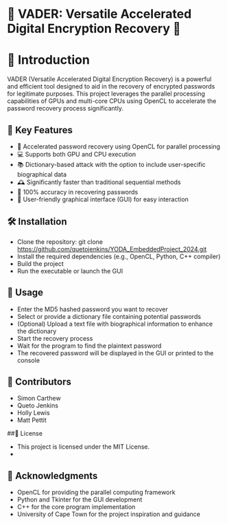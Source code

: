 # 🔐 VADER: Versatile Accelerated Digital Encryption Recovery 🚀

# 📖 Introduction
VADER (Versatile Accelerated Digital Encryption Recovery) is a powerful and efficient tool designed to aid in the recovery of encrypted passwords for legitimate purposes. This project leverages the parallel processing capabilities of GPUs and multi-core CPUs using OpenCL to accelerate the password recovery process significantly.

## 🔑 Key Features
- 🚀 Accelerated password recovery using OpenCL for parallel processing
- 💻 Supports both GPU and CPU execution
- 📚 Dictionary-based attack with the option to include user-specific biographical data
- 🕰️ Significantly faster than traditional sequential methods
- 💯 100% accuracy in recovering passwords
- 👥 User-friendly graphical interface (GUI) for easy interaction

## 🛠️ Installation
- Clone the repository: git clone https://github.com/quetojenkins/YODA_EmbeddedProject_2024.git
- Install the required dependencies (e.g., OpenCL, Python, C++ compiler)
- Build the project
- Run the executable or launch the GUI

## 🚀 Usage
- Enter the MD5 hashed password you want to recover
- Select or provide a dictionary file containing potential passwords
- (Optional) Upload a text file with biographical information to enhance the dictionary
- Start the recovery process
- Wait for the program to find the plaintext password
- The recovered password will be displayed in the GUI or printed to the console

## 🤝 Contributors
- Simon Carthew
- Queto Jenkins
- Holly Lewis
- Matt Pettit

##📄 License
- This project is licensed under the MIT License.
- 
## 🙏 Acknowledgments
- OpenCL for providing the parallel computing framework
- Python and Tkinter for the GUI development
- C++ for the core program implementation
- University of Cape Town for the project inspiration and guidance

